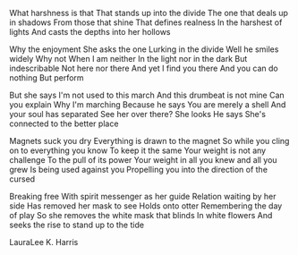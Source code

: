 What harshness is that 
That stands up into the divide 
The one that deals up in shadows 
From those that shine 
That defines realness 
In the harshest of lights 
And casts the depths into her hollows

Why the enjoyment 
She asks the one 
Lurking in the divide 
Well he smiles widely 
Why not 
When I am neither 
In the light nor in the dark 
But indescribable 
Not here nor there 
And yet I find you there 
And you can do nothing 
But perform

But she says I'm not used to this march 
And this drumbeat is not mine 
Can you explain 
Why I'm marching 
Because he says 
You are merely a shell 
And your soul has separated 
See her over there? 
She looks 
He says 
She's connected to the better place 

Magnets suck you dry 
Everything is drawn to the magnet 
So while you cling on to everything you know 
To keep it the same 
Your weight is not any challenge 
To the pull of its power 
Your weight in all you knew and all you grew 
Is being used against you 
Propelling you into the direction of the cursed

Breaking free
With spirit messenger as her guide
Relation waiting by her side 
Has removed her mask to see
Holds onto otter
Remembering the day of play
So she removes the white mask that blinds
In white flowers
And seeks the rise to stand up to the tide


LauraLee K. Harris